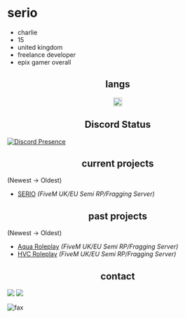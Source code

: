 <h1>serio</h1>

- charlie
- 15
- united kingdom
- freelance developer
- epix gamer overall

<h2 align="center">langs</h2>

<p align="center">
<img align="center" src="https://cdn.jsdelivr.net/npm/simple-icons@3.0.1/icons/lua.svg" alt="lua" height="20" width="20" />
</p>

<h2 align="center">Discord Status</h2>

[![Discord Presence](https://lanyard.cnrad.dev/api/1119288863010062427)](https://discord.com/users/1119288863010062427)

<h2 align="center">current projects</h2>

(Newest -> Oldest)
- [SERIO](https://discord.gg/GUJy3KsU) *(FiveM UK/EU Semi RP/Fragging Server)*

<h2 align="center">past projects</h2>

(Newest -> Oldest)
- [Aqua Roleplay](https://discord.gg/aquarp) *(FiveM UK/EU Semi RP/Fragging Server)*
- [HVC Roleplay](https://discord.gg/hvc) *(FiveM UK/EU Semi RP/Fragging Server)*
<h2 align="center">contact</h2>

<p><img src="http://github-profile-summary-cards.vercel.app/api/cards/profile-details?username=eulx&theme=transparent" />
<img src="https://github-readme-streak-stats.herokuapp.com/?user=eulx&hide_border=true&card_width=338&theme=transparent" /></p>
<img src="https://komarev.com/ghpvc/?username=eulx&color=lightgray" alt="fax" width="" height="">
<p align="center">
</p>


 
